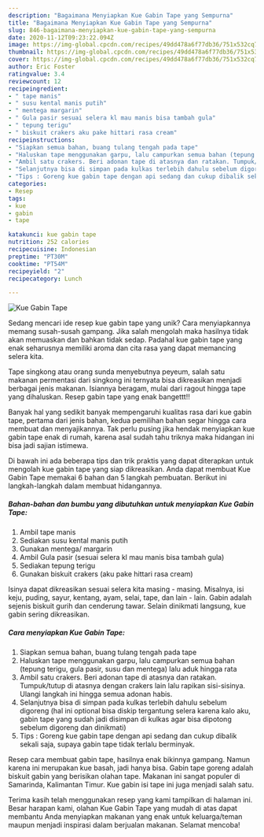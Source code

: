 ```yaml
---
description: "Bagaimana Menyiapkan Kue Gabin Tape yang Sempurna"
title: "Bagaimana Menyiapkan Kue Gabin Tape yang Sempurna"
slug: 846-bagaimana-menyiapkan-kue-gabin-tape-yang-sempurna
date: 2020-11-12T09:23:22.094Z
image: https://img-global.cpcdn.com/recipes/49dd478a6f77db36/751x532cq70/kue-gabin-tape-foto-resep-utama.jpg
thumbnail: https://img-global.cpcdn.com/recipes/49dd478a6f77db36/751x532cq70/kue-gabin-tape-foto-resep-utama.jpg
cover: https://img-global.cpcdn.com/recipes/49dd478a6f77db36/751x532cq70/kue-gabin-tape-foto-resep-utama.jpg
author: Eric Foster
ratingvalue: 3.4
reviewcount: 12
recipeingredient:
- " tape manis"
- " susu kental manis putih"
- " mentega margarin"
- " Gula pasir sesuai selera kl mau manis bisa tambah gula"
- " tepung terigu"
- " biskuit crakers aku pake hittari rasa cream"
recipeinstructions:
- "Siapkan semua bahan, buang tulang tengah pada tape"
- "Haluskan tape menggunakan garpu, lalu campurkan semua bahan (tepung terigu, gula pasir, susu dan mentega) lalu aduk hingga rata"
- "Ambil satu crakers. Beri adonan tape di atasnya dan ratakan. Tumpuk/tutup di atasnya dengan crakers lain lalu rapikan sisi-sisinya. Ulangi langkah ini hingga semua adonan habis."
- "Selanjutnya bisa di simpan pada kulkas terlebih dahulu sebelum digoreng (hal ini optional bisa diskip tergantung selera karena kalo aku, gabin tape yang sudah jadi disimpan di kulkas agar bisa dipotong sebelum digoreng dan dinikmati)"
- "Tips : Goreng kue gabin tape dengan api sedang dan cukup dibalik sekali saja, supaya gabin tape tidak terlalu berminyak."
categories:
- Resep
tags:
- kue
- gabin
- tape

katakunci: kue gabin tape 
nutrition: 252 calories
recipecuisine: Indonesian
preptime: "PT30M"
cooktime: "PT54M"
recipeyield: "2"
recipecategory: Lunch

---
```



![Kue Gabin Tape](https://img-global.cpcdn.com/recipes/49dd478a6f77db36/751x532cq70/kue-gabin-tape-foto-resep-utama.jpg)

Sedang mencari ide resep kue gabin tape yang unik? Cara menyiapkannya memang susah-susah gampang. Jika salah mengolah maka hasilnya tidak akan memuaskan dan bahkan tidak sedap. Padahal kue gabin tape yang enak seharusnya memiliki aroma dan cita rasa yang dapat memancing selera kita.

Tape singkong atau orang sunda menyebutnya peyeum, salah satu makanan permentasi dari singkong ini ternyata bisa dikreasikan menjadi berbagai jenis makanan. Isiannya beragam, mulai dari ragout hingga tape yang dihaluskan. Resep gabin tape yang enak bangettt!!

Banyak hal yang sedikit banyak mempengaruhi kualitas rasa dari kue gabin tape, pertama dari jenis bahan, kedua pemilihan bahan segar hingga cara membuat dan menyajikannya. Tak perlu pusing jika hendak menyiapkan kue gabin tape enak di rumah, karena asal sudah tahu triknya maka hidangan ini bisa jadi sajian istimewa.


Di bawah ini ada beberapa tips dan trik praktis yang dapat diterapkan untuk mengolah kue gabin tape yang siap dikreasikan. Anda dapat membuat Kue Gabin Tape memakai 6 bahan dan 5 langkah pembuatan. Berikut ini langkah-langkah dalam membuat hidangannya.

<!--inarticleads1-->

##### Bahan-bahan dan bumbu yang dibutuhkan untuk menyiapkan Kue Gabin Tape:

1. Ambil  tape manis
1. Sediakan  susu kental manis putih
1. Gunakan  mentega/ margarin
1. Ambil  Gula pasir (sesuai selera kl mau manis bisa tambah gula)
1. Sediakan  tepung terigu
1. Gunakan  biskuit crakers (aku pake hittari rasa cream)


Isinya dapat dikreasikan sesuai selera kita masing - masing. Misalnya, isi keju, puding, sayur, kentang, ayam, selai, tape, dan lain - lain. Gabin adalah sejenis biskuit gurih dan cenderung tawar. Selain dinikmati langsung, kue gabin sering dikreasikan. 

<!--inarticleads2-->

##### Cara menyiapkan Kue Gabin Tape:

1. Siapkan semua bahan, buang tulang tengah pada tape
1. Haluskan tape menggunakan garpu, lalu campurkan semua bahan (tepung terigu, gula pasir, susu dan mentega) lalu aduk hingga rata
1. Ambil satu crakers. Beri adonan tape di atasnya dan ratakan. Tumpuk/tutup di atasnya dengan crakers lain lalu rapikan sisi-sisinya. Ulangi langkah ini hingga semua adonan habis.
1. Selanjutnya bisa di simpan pada kulkas terlebih dahulu sebelum digoreng (hal ini optional bisa diskip tergantung selera karena kalo aku, gabin tape yang sudah jadi disimpan di kulkas agar bisa dipotong sebelum digoreng dan dinikmati)
1. Tips : Goreng kue gabin tape dengan api sedang dan cukup dibalik sekali saja, supaya gabin tape tidak terlalu berminyak.


Resep cara membuat gabin tape, hasilnya enak bikinnya gampang. Namun karena ini merupakan kue basah, jadi hanya bisa. Gabin tape goreng adalah biskuit gabin yang berisikan olahan tape. Makanan ini sangat populer di Samarinda, Kalimantan Timur. Kue gabin isi tape ini juga menjadi salah satu. 

Terima kasih telah menggunakan resep yang kami tampilkan di halaman ini. Besar harapan kami, olahan Kue Gabin Tape yang mudah di atas dapat membantu Anda menyiapkan makanan yang enak untuk keluarga/teman maupun menjadi inspirasi dalam berjualan makanan. Selamat mencoba!

